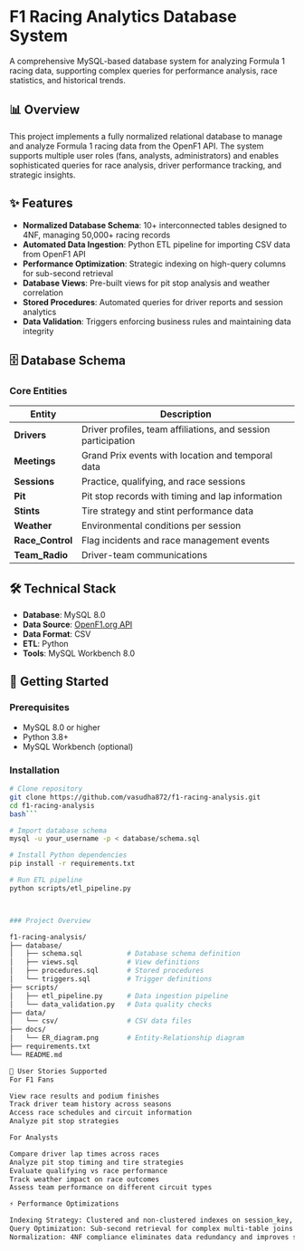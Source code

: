 
# F1 Racing Analytics Database System

A comprehensive MySQL-based database system for analyzing Formula 1 racing data, supporting complex queries for performance analysis, race statistics, and historical trends.

## 📊 Overview

This project implements a fully normalized relational database to manage and analyze Formula 1 racing data from the OpenF1 API. The system supports multiple user roles (fans, analysts, administrators) and enables sophisticated queries for race analysis, driver performance tracking, and strategic insights.

## ✨ Features

- **Normalized Database Schema**: 10+ interconnected tables designed to 4NF, managing 50,000+ racing records
- **Automated Data Ingestion**: Python ETL pipeline for importing CSV data from OpenF1 API
- **Performance Optimization**: Strategic indexing on high-query columns for sub-second retrieval
- **Database Views**: Pre-built views for pit stop analysis and weather correlation
- **Stored Procedures**: Automated queries for driver reports and session analytics
- **Data Validation**: Triggers enforcing business rules and maintaining data integrity

## 🗄️ Database Schema

### Core Entities

| Entity | Description |
|--------|-------------|
| **Drivers** | Driver profiles, team affiliations, and session participation |
| **Meetings** | Grand Prix events with location and temporal data |
| **Sessions** | Practice, qualifying, and race sessions |
| **Pit** | Pit stop records with timing and lap information |
| **Stints** | Tire strategy and stint performance data |
| **Weather** | Environmental conditions per session |
| **Race_Control** | Flag incidents and race management events |
| **Team_Radio** | Driver-team communications |

## 🛠️ Technical Stack

- **Database**: MySQL 8.0
- **Data Source**: [OpenF1.org API](https://openf1.org)
- **Data Format**: CSV
- **ETL**: Python
- **Tools**: MySQL Workbench 8.0

## 🚀 Getting Started

### Prerequisites
- MySQL 8.0 or higher
- Python 3.8+
- MySQL Workbench (optional)

### Installation
```bash
# Clone repository
git clone https://github.com/vasudha872/f1-racing-analysis.git
cd f1-racing-analysis
bash```

# Import database schema
mysql -u your_username -p < database/schema.sql

# Install Python dependencies
pip install -r requirements.txt

# Run ETL pipeline
python scripts/etl_pipeline.py



### Project Overview

f1-racing-analysis/
├── database/
│   ├── schema.sql           # Database schema definition
│   ├── views.sql            # View definitions
│   ├── procedures.sql       # Stored procedures
│   └── triggers.sql         # Trigger definitions
├── scripts/
│   ├── etl_pipeline.py      # Data ingestion pipeline
│   └── data_validation.py   # Data quality checks
├── data/
│   └── csv/                 # CSV data files
├── docs/
│   └── ER_diagram.png       # Entity-Relationship diagram
├── requirements.txt
└── README.md

👥 User Stories Supported
For F1 Fans

View race results and podium finishes
Track driver team history across seasons
Access race schedules and circuit information
Analyze pit stop strategies

For Analysts

Compare driver lap times across races
Analyze pit stop timing and tire strategies
Evaluate qualifying vs race performance
Track weather impact on race outcomes
Assess team performance on different circuit types

⚡ Performance Optimizations

Indexing Strategy: Clustered and non-clustered indexes on session_key, driver_number, meeting_key
Query Optimization: Sub-second retrieval for complex multi-table joins
Normalization: 4NF compliance eliminates data redundancy and improves scalability



